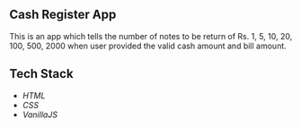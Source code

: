 ## Cash Register App

This is an app which tells the number of notes to be return of  Rs. 1, 5, 10, 20, 100, 500, 2000 when user provided the valid cash amount and bill amount.

## Tech Stack

- _HTML_
- _CSS_
- _VanillaJS_